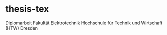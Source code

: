 # thesis-tex
Diplomarbeit Fakultät Elektrotechnik Hochschule für Technik und Wirtschaft (HTW) Dresden
